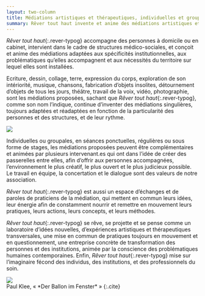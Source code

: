 ```yaml
---
layout: two-column
title: Médiations artistiques et thérapeutiques, individuelles et groupales
summary: Rêver tout haut invente et anime des médiations artistiques et thérapeutiques, individuelles et groupales, croisées et autonomes les unes des autres,  qui utilise le collage, la peinture, l’écriture, le théâtre, la musique, la fabrication d’objets, la sophrologie et la méthode Feldenkrais.
---
```

*Rêver tout haut*{:.rever-typog} accompagne des personnes à domicile ou en cabinet, intervient dans le cadre de structures médico-sociales, et conçoit et anime des médiations adaptées aux spécificités institutionnelles, aux problématiques qu’elles accompagnent et aux nécessités du territoire sur lequel elles sont installées.

Ecriture, dessin, collage, terre, expression du corps, exploration de son intériorité, musique, chansons, fabrication d’objets insolites, détournement d’objets de tous les jours, théâtre, travail de la voix, vidéo, photographie, sont les médiations proposées, sachant que *Rêver tout haut*{:.rever-typog}, comme son nom l’indique, continue d’inventer des médiations singulières, toujours adaptées et réadaptées en fonction de la particularité des personnes et des structures, et de leur rythme.

![](http://res.cloudinary.com/dnxcesebo/image/upload/c_scale,h_400,r_10/v1527699417/boite_à_bonheur_fermée_zxr4uv.jpg)

Individuelles ou groupales, en séances ponctuelles, régulières ou sous forme de stages, les médiations proposées peuvent être complémentaires et animées par plusieurs intervenant.es qui ont dans l’idée de créer des passerelles entre elles, afin d’offrir aux personnes accompagnées, l’environnement le plus créatif, le plus ouvert et le plus judicieux possible. Le travail en équipe, la concertation et le dialogue sont des valeurs de notre association.

*Rêver tout haut*{:.rever-typog} est aussi un espace d’échanges et de paroles de praticiens de la médiation, qui mettent en commun leurs idées, leur énergie afin de constamment nourrir et remettre en mouvement leurs pratiques, leurs actions, leurs concepts, et leurs méthodes.  

*Rêver tout haut*{:.rever-typog} se rêve, se projette et se pense comme un laboratoire d’idées nouvelles, d’expériences artistiques et thérapeutiques transversales, une mise en commun de pratiques toujours en mouvement et en questionnement, une entreprise concrète de transformation des personnes et des institutions, animée par la conscience des problématiques humaines contemporaines. Enfin, *Rêver tout haut*{:.rever-typog} mise sur l’imaginaire fécond des individus, des institutions, et des professionnels du soin.

<div class="middle">
<img src="http://res.cloudinary.com/dnxcesebo/image/upload/c_scale,h_600,r_10/v1527699743/Klee_-_copie_hg2owd.jpg">
</div>
Paul Klee, « *Der Ballon im Fenster* »
{:.cite}

